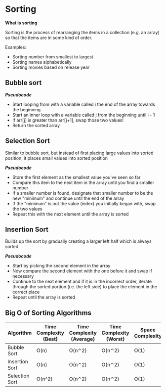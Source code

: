 # Sorting

**What is sorting**

Sorting is the process of rearranging the items in a collection (e.g. an array) so that the items are in some kind of order.

Examples:
- Sorting number from smallest to largest
- Sorting names alphabetically
- Sorting movies based on release year

## Bubble sort

***Pseudocode***

- Start looping from with a variable called i the end of the array towards the beginning
- Start an inner loop with a variable called j from the beginning until i - 1
- If arr[j] is greater than arr[j+1], swap those two values!
- Return the sorted array

## Selection Sort

Similar to bubble sort, but instead of first placing large values into sorted position, it places small values into sorted position

***Pseudocode***

- Store the first element as the smallest value you've seen so far
- Compare this item to the next item in the array until you find a smaller number
- If a smaller number is found, designate that smaller number to be the new "minimum" and continue until the end of the array
- If the "minimum" is not the value (index) you initially began with, swap the two values
- Repeat this with the next element until the array is sorted

## Insertion Sort

Builds up the sort by gradually creating a larger left half which is always sorted

***Pseudocode***

- Start by picking the second element in the array
- Now compare the second element with the one before it and swap if necessary
- Continue to the next element and if it is in the incorrect order, iterate through the sorted portion (i.e. the left side) to place the element in the correct place
- Repeat until the array is sorted



## Big O of Sorting Algorithms

Algorithm | Time Complexity (Best) | Time Complexity (Average) | Time Complexity (Worst) |Space Complexity
--- | --- | --- | --- |--- 
Bubble Sort | O(n) | O(n⌃2) | O(n⌃2) | O(1)|
Insertion Sort | O(n) | O(n⌃2) | O(n⌃2) | O(1)|
Selection Sort | O(n^2) | O(n⌃2) | O(n⌃2) | O(1)|
